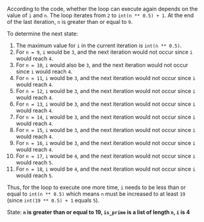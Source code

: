 According to the code, whether the loop can execute again depends on the value of `i` and `n`. The loop iterates from `2` to `int(n ** 0.5) + 1`. At the end of the last iteration, `n` is greater than or equal to `9`. 

To determine the next state:
1. The maximum value for `i` in the current iteration is `int(n ** 0.5)`. 
2. For `n = 9`, `i` would be `3`, and the next iteration would not occur since `i` would reach `4`.
3. For `n = 10`, `i` would also be `3`, and the next iteration would not occur since `i` would reach `4`.
4. For `n = 11`, `i` would be `3`, and the next iteration would not occur since `i` would reach `4`.
5. For `n = 12`, `i` would be `3`, and the next iteration would not occur since `i` would reach `4`.
6. For `n = 13`, `i` would be `3`, and the next iteration would not occur since `i` would reach `4`.
7. For `n = 14`, `i` would be `3`, and the next iteration would not occur since `i` would reach `4`.
8. For `n = 15`, `i` would be `3`, and the next iteration would not occur since `i` would reach `4`.
9. For `n = 16`, `i` would be `3`, and the next iteration would not occur since `i` would reach `4`.
10. For `n = 17`, `i` would be `4`, and the next iteration would not occur since `i` would reach `5`.
11. For `n = 18`, `i` would be `4`, and the next iteration would not occur since `i` would reach `5`.

Thus, for the loop to execute one more time, `i` needs to be less than or equal to `int(n ** 0.5)` which means `n` must be increased to at least `19` (since `int(19 ** 0.5) + 1` equals `5`).

State: **`n` is greater than or equal to 19, `is_prime` is a list of length `n`, `i` is 4**